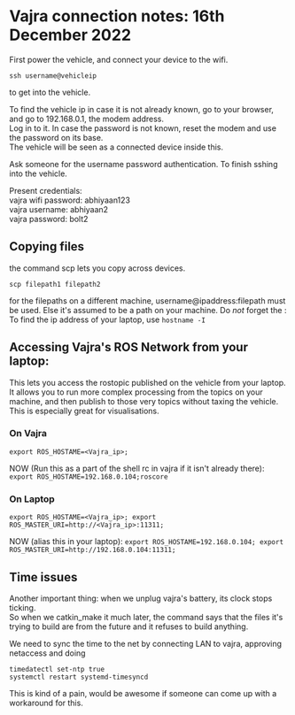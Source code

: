 # Vajra connection notes: 16th December 2022

First power the vehicle, and connect your device to the wifi.  

`ssh username@vehicleip`

to get into the vehicle.  

To find the vehicle ip in case it is not already known, go to your browser, and go to 192.168.0.1, the modem address.   
Log in to it. In case the password is not known, reset the modem and use the password on its base.  
The vehicle will be seen as a connected device inside this.  

Ask someone for the username password authentication. To finish sshing into the vehicle.  

Present credentials:  
vajra wifi password: abhiyaan123  
vajra username: abhiyaan2  
vajra password: bolt2  

## Copying files

the command scp lets you copy across devices.

`scp filepath1 filepath2`

for the filepaths on a different machine, username@ipaddress:filepath must be used. Else it's assumed to be a path on your machine. Do *not* forget the :  
To find the ip address of your laptop, use
`hostname -I`

## Accessing Vajra's ROS Network from your laptop:

This lets you access the rostopic published on the vehicle from your laptop. It allows you to run more complex processing from the topics on your machine, and then publish to those very topics without taxing the vehicle. This is especially great for visualisations.

### On Vajra

`export ROS_HOSTAME=<Vajra_ip>;`

NOW (Run this as a part of the shell rc in vajra if it isn't already there):
`export ROS_HOSTAME=192.168.0.104;roscore`

### On Laptop

`export ROS_HOSTAME=<Vajra_ip>; export ROS_MASTER_URI=http://<Vajra_ip>:11311;`

NOW (alias this in your laptop):
`export ROS_HOSTAME=192.168.0.104; export ROS_MASTER_URI=http://192.168.0.104:11311;`  

## Time issues

Another important thing: when we unplug vajra's battery, its clock stops ticking.  
So when we catkin_make it much later, the command says that the files it's trying to build are from the future and it refuses to build anything.  

We need to sync the time to the net by connecting LAN to vajra, approving netaccess and doing  

`timedatectl set-ntp true`  
`systemctl restart systemd-timesyncd`

This is kind of a pain, would be awesome if someone can come up with a workaround for this.  
